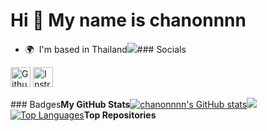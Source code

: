 Hi 👋 My name is chanonnnn
==========================

*   🌍  I'm based in Thailand<a href="https://www.github.com/chanonnnn" target="_blank" rel="noreferrer"><img
src="https://img.shields.io/github/followers/chanonnnn?logo=github&style=for-the-badge&color=0891b2&labelColor=1c1917" /></a>### Socials<p align="left">
<a href="https://www.github.com/chanonnnn" target="_blank" rel="noreferrer"><picture>
<source media="(prefers-color-scheme: dark)" srcset="https://raw.githubusercontent.com/danielcranney/readme-generator/main/public/icons/socials/github-dark.svg" />
<source media="(prefers-color-scheme: light)" srcset="https://raw.githubusercontent.com/danielcranney/readme-generator/main/public/icons/socials/github.svg" />
<img src="https://raw.githubusercontent.com/danielcranney/readme-generator/main/public/icons/socials/github.svg" width="32" height="32" alt="Github" title="Github" /></picture></a>
<a href="http://www.instagram.com/cha_non__" target="_blank" rel="noreferrer"><picture>
<source media="(prefers-color-scheme: dark)" srcset="https://raw.githubusercontent.com/danielcranney/readme-generator/main/public/icons/socials/instagram-dark.svg" />
<source media="(prefers-color-scheme: light)" srcset="https://raw.githubusercontent.com/danielcranney/readme-generator/main/public/icons/socials/instagram.svg" />
<img src="https://raw.githubusercontent.com/danielcranney/readme-generator/main/public/icons/socials/instagram.svg" width="32" height="32" alt="Instragram" title="Instragram" /></picture>
</a></p>### Badges<b>My GitHub Stats</b><a
href="http://www.github.com/chanonnnn"><img src="https://github-readme-stats.vercel.app/api?username=chanonnnn&show_icons=true&hide=&count_private=true&title_color=0891b2&text_color=ffffff&icon_color=0891b2&bg_color=1c1917&hide_border=true&show_icons=true" alt="chanonnnn's GitHub stats" /></a><a
href="http://www.github.com/chanonnnn"><img
src="https://github-readme-streak-stats.herokuapp.com/?user=chanonnnn&stroke=ffffff&background=1c1917&ring=0891b2&fire=0891b2&currStreakNum=ffffff&currStreakLabel=0891b2&sideNums=ffffff&sideLabels=ffffff&dates=ffffff&hide_border=true" /></a><a href="https://github.com/chanonnnn" align="left"><img src="https://github-readme-stats.vercel.app/api/top-langs/?username=chanonnnn&langs_count=10&title_color=0891b2&text_color=ffffff&icon_color=0891b2&bg_color=1c1917&hide_border=true&locale=en&custom_title=Top%20%Languages" alt="Top Languages" /></a><b>Top Repositories</b><div width="100%" align="center"></div><br /><br /><br /><br /><br /><br /><br />
